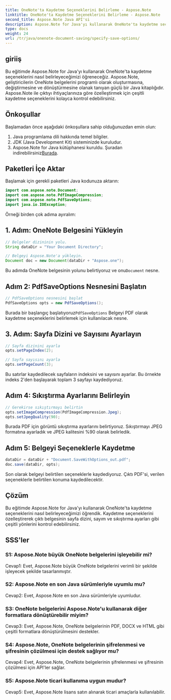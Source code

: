 ```yaml
---
title: OneNote'ta Kaydetme Seçeneklerini Belirleme - Aspose.Note
linktitle: OneNote'ta Kaydetme Seçeneklerini Belirleme - Aspose.Note
second_title: Aspose.Note Java API'si
description: Aspose.Note for Java'yı kullanarak OneNote'ta kaydetme seçeneklerini nasıl belirleyeceğinizi öğrenin. Sayfa dizini, sayım ve sıkıştırma ayarlarını zahmetsizce özelleştirin.
type: docs
weight: 24
url: /tr/java/onenote-document-saving/specify-save-options/
---
```

## giriiş

Bu eğitimde Aspose.Note for Java'yı kullanarak OneNote'ta kaydetme seçeneklerini nasıl belirleyeceğimizi öğreneceğiz. Aspose.Note, geliştiricilerin OneNote belgelerini programlı olarak oluşturmasına, değiştirmesine ve dönüştürmesine olanak tanıyan güçlü bir Java kitaplığıdır. Aspose.Note ile çıktıyı ihtiyaçlarınıza göre özelleştirmek için çeşitli kaydetme seçeneklerini kolayca kontrol edebilirsiniz.

## Önkoşullar

Başlamadan önce aşağıdaki önkoşullara sahip olduğunuzdan emin olun:

1. Java programlama dili hakkında temel bilgiler.
2. JDK (Java Development Kit) sisteminizde kuruludur.
3.  Aspose.Note for Java kütüphanesi kuruldu. Şuradan indirebilirsiniz[Burada](https://releases.aspose.com/note/java/).

## Paketleri İçe Aktar

Başlamak için gerekli paketleri Java kodunuza aktarın:

```java
import com.aspose.note.Document;
import com.aspose.note.PdfImageCompression;
import com.aspose.note.PdfSaveOptions;
import java.io.IOException;
```

Örneği birden çok adıma ayıralım:

## 1. Adım: OneNote Belgesini Yükleyin

```java
// Belgeler dizininin yolu.
String dataDir = "Your Document Directory";

// Belgeyi Aspose.Note'a yükleyin.
Document doc = new Document(dataDir + "Aspose.one");
```

 Bu adımda OneNote belgesinin yolunu belirtiyoruz ve onu`Document` nesne.

## Adım 2: PdfSaveOptions Nesnesini Başlatın

```java
// PdfSaveOptions nesnesini başlat
PdfSaveOptions opts = new PdfSaveOptions();
```

 Burada bir başlangıç başlatıyoruz`PdfSaveOptions` Belgeyi PDF olarak kaydetme seçeneklerini belirlemek için kullanılacak nesne.

## 3. Adım: Sayfa Dizini ve Sayısını Ayarlayın

```java
// Sayfa dizinini ayarla
opts.setPageIndex(2);

// Sayfa sayısını ayarla
opts.setPageCount(3);
```

Bu satırlar kaydedilecek sayfaların indeksini ve sayısını ayarlar. Bu örnekte indeks 2'den başlayarak toplam 3 sayfayı kaydediyoruz.

## Adım 4: Sıkıştırma Ayarlarını Belirleyin

```java
// Gerekirse sıkıştırmayı belirtin
opts.setImageCompression(PdfImageCompression.Jpeg);
opts.setJpegQuality(90);
```

Burada PDF için görüntü sıkıştırma ayarlarını belirtiyoruz. Sıkıştırmayı JPEG formatına ayarladık ve JPEG kalitesini %90 olarak belirledik.

## Adım 5: Belgeyi Seçeneklerle Kaydetme

```java
dataDir = dataDir + "Document.SaveWithOptions_out.pdf";
doc.save(dataDir, opts);
```

Son olarak belgeyi belirtilen seçeneklerle kaydediyoruz. Çıktı PDF'si, verilen seçeneklerle belirtilen konuma kaydedilecektir.

## Çözüm

Bu eğitimde Aspose.Note for Java'yı kullanarak OneNote'ta kaydetme seçeneklerini nasıl belirleyeceğimizi öğrendik. Kaydetme seçeneklerini özelleştirerek çıktı belgesinin sayfa dizini, sayım ve sıkıştırma ayarları gibi çeşitli yönlerini kontrol edebilirsiniz.

## SSS'ler

### S1: Aspose.Note büyük OneNote belgelerini işleyebilir mi?

Cevap1: Evet, Aspose.Note büyük OneNote belgelerini verimli bir şekilde işleyecek şekilde tasarlanmıştır.

### S2: Aspose.Note en son Java sürümleriyle uyumlu mu?

Cevap2: Evet, Aspose.Note en son Java sürümleriyle uyumludur.

### S3: OneNote belgelerini Aspose.Note'u kullanarak diğer formatlara dönüştürebilir miyim?

Cevap3: Evet, Aspose.Note, OneNote belgelerinin PDF, DOCX ve HTML gibi çeşitli formatlara dönüştürülmesini destekler.

### S4: Aspose.Note, OneNote belgelerinin şifrelenmesi ve şifresinin çözülmesi için destek sağlıyor mu?

Cevap4: Evet, Aspose.Note, OneNote belgelerinin şifrelenmesi ve şifresinin çözülmesi için API'ler sağlar.

### S5: Aspose.Note ticari kullanıma uygun mudur?

Cevap5: Evet, Aspose.Note lisans satın alınarak ticari amaçlarla kullanılabilir.